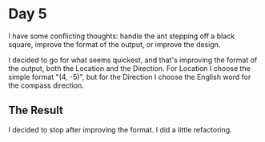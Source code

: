 # Day 5

I have some conflicting thoughts: handle the ant stepping off a black square, improve the format of the output, or improve the design.

I decided to go for what seems quickest, and that's improving the format of the output, both the Location and the Direction. For Location I choose the simple format "(4, -5)", but for the Direction I choose the English word for the compass direction.

## The Result

I decided to stop after improving the format. I did a little refactoring.
